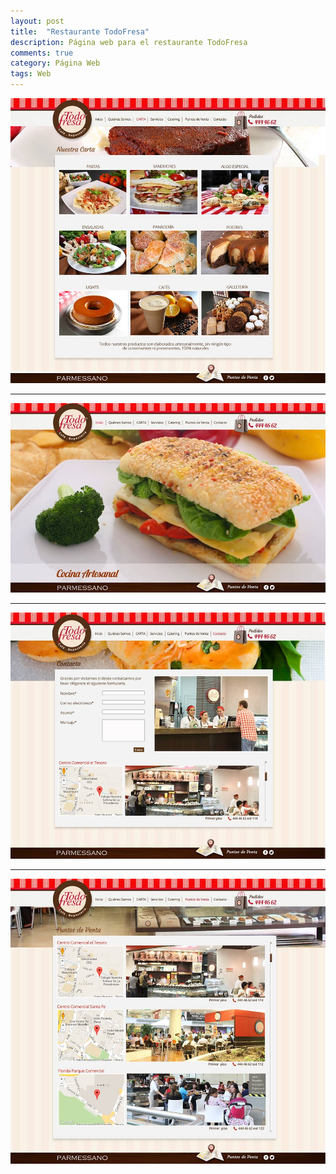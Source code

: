 ```yaml
---
layout: post
title:  "Restaurante TodoFresa"
description: Página web para el restaurante TodoFresa
comments: true
category: Página Web
tags: Web
---
```

<img src="/public/imgs/proyectos/todofresa.jpg" />
<hr>
<img src="/public/imgs/proyectos/todofresa1.jpg" />
<hr>
<img src="/public/imgs/proyectos/todofresa2.jpg" />
<hr>
<img src="/public/imgs/proyectos/todofresa3.jpg" />
